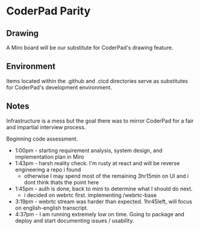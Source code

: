 # CoderPad Parity

## Drawing

A Miro board will be our substitute for CoderPad's drawing feature.

## Environment

Items located within the .github and .cicd directories serve as substitutes for CoderPad's development environment.

## Notes

Infrastructure is a mess but the goal there was to mirror CoderPad for a fair and impartial interview process.

Beginning code assessment.

- 1:00pm - starting requirement analysis, system design, and implementation plan in Miro
- 1:43pm - harsh reality check. I'm rusty at react and will be reverse engineering a repo i found
  - otherwise I may spend most of the remaining 3hr15min on UI and i dont think thats the point here
- 1:45pm - auth is done, back to miro to determine what I should do next.
  - i decided on webrtc first. implementing /webrtc-base
- 3:19pm - webrtc stream was harder than expected. 1hr45left, will focus on english-english transcript.
- 4:37pm - I am running extremely low on time. Going to package and deploy and start documenting issues / usability.
